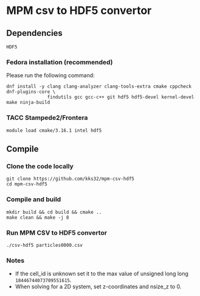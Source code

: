 # MPM csv to HDF5 convertor

## Dependencies

```
HDF5
```

### Fedora installation (recommended)

Please run the following command:

```
dnf install -y clang clang-analyzer clang-tools-extra cmake cppcheck dnf-plugins-core \
               findutils gcc gcc-c++ git hdf5 hdf5-devel kernel-devel make ninja-build
```                   

### TACC Stampede2/Frontera

```
module load cmake/3.16.1 intel hdf5 
```

## Compile

### Clone the code locally

```
git clone https://github.com/kks32/mpm-csv-hdf5
cd mpm-csv-hdf5
```

### Compile and build
```
mkdir build && cd build && cmake ..
make clean && make -j 8
```

### Run MPM CSV to HDF5 convertor

```
./csv-hdf5 particles0000.csv
```

### Notes
* If the cell_id is unknown set it to the max value of unsigned long long `18446744073709551615`.
* When solving for a 2D system, set z-coordinates and nsize_z to 0.
